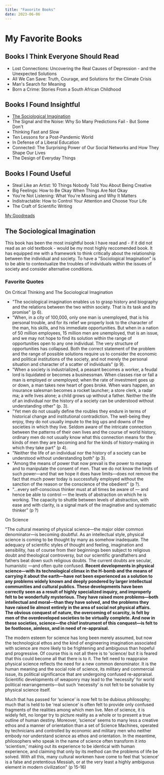 ```yaml
---
title: "Favorite Books"
date: 2023-06-06
---
```


# My Favorite Books

## Books I Think Everyone Should Read
* Lost Connections: Uncovering the Real Causes of Depression - and the Unexpected Solutions
* All We Can Save: Truth, Courage, and Solutions for the Climate Crisis
* Man's Search for Meaning
* Born a Crime: Stories From a South African Childhood

## Books I Found Insightful
* [The Sociological Imagination](#the-sociological-imagination)
* The Signal and the Noise: Why So Many Predictions Fail - But Some Don't
* Thinking Fast and Slow
* Ten Lessons for a Post-Pandemic World
* In Defense of a Liberal Education
* Connected: The Surprising Power of Our Social Networks and How They Shape Our Lives
* The Design of Everyday Things

## Books I Found Useful
* Steal Like an Artist: 10 Things Nobody Told You About Being Creative
* Big Feelings: How to Be Okay When Things Are Not Okay
* You're Not Listening: What You're Missing and Why It Matters
* Indistractable: How to Control Your Attention and Choose Your Life
* The Craft of Scientific Writing

[My Goodreads](https://www.goodreads.com/user/show/117603470-johnathan)


## The Sociological Imagination 
This book has been the most insightful book I have read and - if it did not read as an old textbook - would be my most highly reccomended book. It has equipped me with a framework to think critically about the relationship between the individual and society. To have a "Sociological Imagination" is to be able to contextualize the troubles of individuals within the issues of society and consider alternative conditions. 
<!--These ideas are prevalent in other books in more accessable forms, such as the impact of having a Malcom Gladwell's example in Outliers of successful hockey players disport January birthdays.-->


### Favorite Quotes
On Critical Thinking and The Sociological Imagination
* "The sociological imagination enables us to grasp history and
biography and the relations between the two within society. That
is its task and its promise" (p 6).
* "When, in a city of 100,000, only one man is unemployed, that is his personal trouble, and for its relief we properly look to the character of the man, his skills, and his immediate opportunities. But when in a nation of 50 million employees, 15 million men are unemployed, that is an issue, and we may not hope to find its solution within the range of opportunities open to any one individual. The very structure of opportunities has collapsed. Both the correct statement of the problem and the range of possible solutions require us to consider the economic and political institutions of the society, and not merely the personal situation and character of a scatter of individuals" (p 9). 
* "When a society is industrialized, a peasant becomes a worker, a feudal lord is liquidated or becomes a businessman. When classes rise or fall a man is employed or unemployed; when the rate of investment goes up or down, a man takes new heart of goes broke. When wars happen, an insurance salesman becomes a rocket launcher; a store clerk, a radar ma; a wife lives alone; a child grows up without a father. Neither the life of an individual nor the history of a society can be understood without understanding other" (p. 3).
* "Yet men do not usually define the roubles they endure in terms of historical change and institutional contradiction. The well-being they enjoy, they do not usually impute to the big ups and downs of the societies in which they live. Seldom aware of the intricate connection between the patterns of their own lives and the course of world history, ordinary men do not usually know what this connection means for the kinds of men they are becoming and for the kinds of history-making in which they take part" (p 4).
* "Neither the life of an individual nor the history of a society can be understood without understanding both" (p 3).
* "Among the means of power that now prevail is the power to manage and to manipulate the consent of men. That we do not know the limits of such power—and that we hope it does have limits—does not remove the fact that much power today is successfully employed without the sanction of the reason or the conscience of the obedient" (p ?).
* "...every self-conscious thinker must at all times be aware of — and hence be able to control — the levels of abstraction on which he is working. The capacity to shuttle between levels of abstraction, with ease and with clarity, is a signal mark of the imaginative and systematic thinker” (p ?)


On Science

"The cultural meaning of physical science—the major older common denominator—is becoming doubtful. As an intellectual style, physical science is coming to be thought by many as somehow inadequate. The adequacy of scientific styles of thought and feeling, imagination and sensibility, has of course from their beginnings been subject to religious doubt and theological controversy, but our scientific grandfathers and fathers beat down such religious doubts. The current doubts are secular, humanistic —and often quite confused. **Recent developments in physical science—with its technological climax in the H-bomb and the means of carrying it about the earth—have not been experienced as a solution to any problems widely known and deeply pondered by larger intellectual communities and cultural publics. These developments have been correctly seen as a result of highly specialized inquiry, and improperly felt to be wonderfully mysterious. They have raised more problems—both intellectual and moral—than they have solved, and the problems they have raised lie almost entirely in the area of social not physical affairs. The obvious conquest of nature, the overcoming of scarcity, is felt by men of the overdeveloped societies to be virtually complete. And now in these societies, science—the chief instrument of this conquest—is felt to be footloose, aimless, and in need of re-appraisal.**

The modern esteem for science has long been merely assumed, but now the technological ethos and the kind of engineering imagination associated with science are more likely to be frightening and ambiguous than hopeful and progressive. Of course this is not all there is to 'science/ but it is feared that this could become all that there is to it. The felt need to reappraise physical science reflects the need for a new common denominator. It is the human meaning and the social role of science, its military and commercial issue, its political significance that are undergoing confused re-appraisal. Scientific developments of weaponry may lead to the ‘necessity’ for world political rearrangements—but such ‘necessity’ is not felt to be solvable by physical science itself.

Much that has passed for ‘science’ is now felt to be dubious philosophy; much that is held to be ‘real science’ is often felt to provide only confused fragments of the realities among which men live. Men of science, it is widely felt, no longer try to picture reality as a whole or to present a true outline of human destiny. Moreover, ‘science’ seems to many less a creative ethos and a manner of orientation than a set of Science Machines, operated by technicians and controlled by economic and military men who neither embody nor understand science as ethos and orientation. In the meantime, philosophers who speak in the name of science often transform it into ‘scientism,’ making out its experience to be identical with human experience, and claiming that only by its method can the problems of life be solved. With all this, many cultural workmen have come to feel that ‘science’ is a false and pretentious Messiah, or at the very least a highly ambiguous element in modern civilization" (p 15-16)
